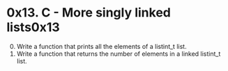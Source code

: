 # 0x13. C - More singly linked lists0x13
0. Write a function that prints all the elements of a listint_t list.
1. Write a function that returns the number of elements in a linked listint_t list.
